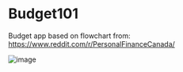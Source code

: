 # Budget101
Budget app based on flowchart from: https://www.reddit.com/r/PersonalFinanceCanada/



![image](https://user-images.githubusercontent.com/77083766/173454807-10e9b1b8-7ec3-4235-a8ed-f9958dc0228c.png)
